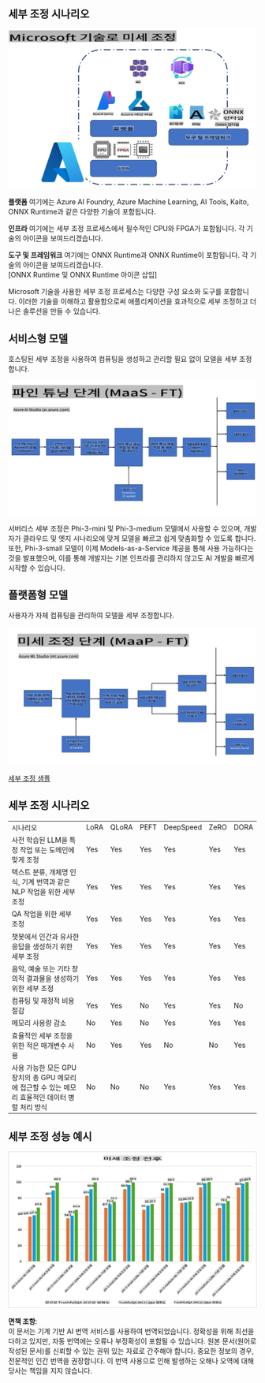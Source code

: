 ## 세부 조정 시나리오

![FineTuning with MS Services](../../../../translated_images/FinetuningwithMS.25759a0154a97ad90e43a6cace37d6bea87f0ac0236ada3ad5d4a1fbacc3bdf7.ko.png)

**플랫폼** 여기에는 Azure AI Foundry, Azure Machine Learning, AI Tools, Kaito, ONNX Runtime과 같은 다양한 기술이 포함됩니다.

**인프라** 여기에는 세부 조정 프로세스에서 필수적인 CPU와 FPGA가 포함됩니다. 각 기술의 아이콘을 보여드리겠습니다.

**도구 및 프레임워크** 여기에는 ONNX Runtime과 ONNX Runtime이 포함됩니다. 각 기술의 아이콘을 보여드리겠습니다.  
[ONNX Runtime 및 ONNX Runtime 아이콘 삽입]

Microsoft 기술을 사용한 세부 조정 프로세스는 다양한 구성 요소와 도구를 포함합니다. 이러한 기술을 이해하고 활용함으로써 애플리케이션을 효과적으로 세부 조정하고 더 나은 솔루션을 만들 수 있습니다.

## 서비스형 모델

호스팅된 세부 조정을 사용하여 컴퓨팅을 생성하고 관리할 필요 없이 모델을 세부 조정합니다.

![MaaS Fine Tuning](../../../../translated_images/MaaSfinetune.6184d80a336ea9d7bb67a581e9e5d0b021cafdffff7ba257c2012e2123e0d77e.ko.png)

서버리스 세부 조정은 Phi-3-mini 및 Phi-3-medium 모델에서 사용할 수 있으며, 개발자가 클라우드 및 엣지 시나리오에 맞게 모델을 빠르고 쉽게 맞춤화할 수 있도록 합니다. 또한, Phi-3-small 모델이 이제 Models-as-a-Service 제공을 통해 사용 가능하다는 것을 발표했으며, 이를 통해 개발자는 기본 인프라를 관리하지 않고도 AI 개발을 빠르게 시작할 수 있습니다.

## 플랫폼형 모델

사용자가 자체 컴퓨팅을 관리하여 모델을 세부 조정합니다.

![Maap Fine Tuning](../../../../translated_images/MaaPFinetune.cf8b08ef05bf57f362da90834be87562502f4370de4a7325a9fb03b8c008e5e7.ko.png)

[세부 조정 샘플](https://github.com/Azure/azureml-examples/blob/main/sdk/python/foundation-models/system/finetune/chat-completion/chat-completion.ipynb)

## 세부 조정 시나리오

| | | | | | | |
|-|-|-|-|-|-|-|
|시나리오|LoRA|QLoRA|PEFT|DeepSpeed|ZeRO|DORA|
|사전 학습된 LLM을 특정 작업 또는 도메인에 맞게 조정|Yes|Yes|Yes|Yes|Yes|Yes|
|텍스트 분류, 개체명 인식, 기계 번역과 같은 NLP 작업을 위한 세부 조정|Yes|Yes|Yes|Yes|Yes|Yes|
|QA 작업을 위한 세부 조정|Yes|Yes|Yes|Yes|Yes|Yes|
|챗봇에서 인간과 유사한 응답을 생성하기 위한 세부 조정|Yes|Yes|Yes|Yes|Yes|Yes|
|음악, 예술 또는 기타 창의적 결과물을 생성하기 위한 세부 조정|Yes|Yes|Yes|Yes|Yes|Yes|
|컴퓨팅 및 재정적 비용 절감|Yes|Yes|No|Yes|Yes|No|
|메모리 사용량 감소|No|Yes|No|Yes|Yes|Yes|
|효율적인 세부 조정을 위한 적은 매개변수 사용|No|Yes|Yes|No|No|Yes|
|사용 가능한 모든 GPU 장치의 총 GPU 메모리에 접근할 수 있는 메모리 효율적인 데이터 병렬 처리 방식|No|No|No|Yes|Yes|Yes|

## 세부 조정 성능 예시

![Finetuning Performance](../../../../translated_images/Finetuningexamples.9dbf84557eef43e011eb7cadf51f51686f9245f7953e2712a27095ab7d18a6d1.ko.png)

**면책 조항**:  
이 문서는 기계 기반 AI 번역 서비스를 사용하여 번역되었습니다. 정확성을 위해 최선을 다하고 있지만, 자동 번역에는 오류나 부정확성이 포함될 수 있습니다. 원본 문서(원어로 작성된 문서)를 신뢰할 수 있는 권위 있는 자료로 간주해야 합니다. 중요한 정보의 경우, 전문적인 인간 번역을 권장합니다. 이 번역 사용으로 인해 발생하는 오해나 오역에 대해 당사는 책임을 지지 않습니다.